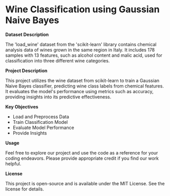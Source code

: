 # Wine Classification using Gaussian Naive Bayes

**Dataset Description**

The 'load_wine' dataset from the 'scikit-learn' library contains chemical analysis data of wines grown in the same region in Italy. It includes 178 samples with 13 features, such as alcohol content and malic acid, used for classification into three different wine categories.
  
**Project Description**  

This project utilizes the wine dataset from scikit-learn to train a Gaussian Naive Bayes classifier, predicting wine class labels from chemical features. It evaluates the model's performance using metrics such as accuracy, providing insights into its predictive effectiveness.

**Key Objectives**  

* Load and Preprocess Data  
* Train Classification Model  
* Evaluate Model Performance  
* Provide Insights
  
**Usage**

Feel free to explore our project and use the code as a reference for your coding endeavors. Please provide appropriate credit if you find our work helpful.  
  
**License**  

This project is open-source and is available under the MIT License. See the license for details.

